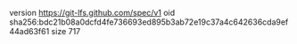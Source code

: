 version https://git-lfs.github.com/spec/v1
oid sha256:bdc21b08a0dcfd4fe736693ed895b3ab72e19c37a4c642636cda9ef44ad63f61
size 717
